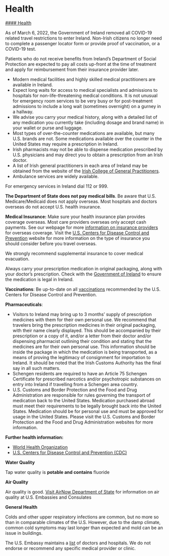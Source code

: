 # Health

[#### Health](javascript:void(0); "Health")

As of March 6, 2022, the Government of Ireland removed all COVID-19 related travel restrictions to enter Ireland. Non-Irish citizens no longer need to complete a passenger locator form or provide proof of vaccination, or a COVID-19 test.

Patients who do not receive benefits from Ireland’s Department of Social Protection are expected to pay all costs up-front at the time of treatment and apply for reimbursement from their insurance provider later.

* Modern medical facilities and highly skilled medical practitioners are available in Ireland.
* Expect long waits for access to medical specialists and admissions to hospitals for non-life-threatening medical conditions. It is not unusual for emergency room services to be very busy or for post-treatment admissions to include a long wait (sometimes overnight) on a gurney in a hallway.
* We advise you carry your medical history, along with a detailed list of any medication you currently take (including dosage and brand name) in your wallet or purse and luggage.
* Most types of over-the-counter medications are available, but many U.S. brands are not. Some medications available over the counter in the United States may require a prescription in Ireland.
* Irish pharmacists may not be able to dispense medication prescribed by U.S. physicians and may direct you to obtain a prescription from an Irish doctor.
* A list of Irish general practitioners in each area of Ireland may be obtained from the website of the [Irish College of General Practitioners](https://www.icgp.ie/go/find_a_gp).
* Ambulance services are widely available.

For emergency services in Ireland dial 112 or 999.

**The Department of State does not pay medical bills**. Be aware that U.S. Medicare/Medicaid does not apply overseas. Most hospitals and doctors overseas do not accept U.S. health insurance.

**Medical Insurance:** Make sure your health insurance plan provides coverage overseas. Most care providers overseas only accept cash payments. See our webpage for more [information on insurance providers](https://travel.state.gov/content/travel/en/international-travel/before-you-go/your-health-abroad/insurance-providers-overseas.html) for overseas coverage. Visit the [U.S. Centers for Disease Control and Prevention](https://wwwnc.cdc.gov/travel/page/insurance) website for more information on the type of insurance you should consider before you travel overseas.

We strongly recommend supplemental insurance to cover medical evacuation.

Always carry your prescription medication in original packaging, along with your doctor’s prescription. Check with the [Government of Ireland](https://www.dfa.ie/) to ensure the medication is legal in Ireland.

**Vaccinations**: Be up-to-date on all [vaccinations](https://wwwnc.cdc.gov/travel/destinations/list) recommended by the U.S. Centers for Disease Control and Prevention.

**Pharmaceuticals**:

* Visitors to Ireland may bring up to 3 months’ supply of prescription medicines with them for their own personal use. We recommend that travelers bring the prescription medicines in their original packaging, with their name clearly displayed. This should be accompanied by their prescription or a copy of it, and/or a letter from their doctor and/or dispensing pharmacist outlining their condition and stating that the medicines are for their own personal use. This information should be inside the package in which the medication is being transported, as a means of proving the legitimacy of consignment for importation to Ireland. It should be noted that the Irish Customs Authority has the final say in all such matters.
* Schengen residents are required to have an Article 75 Schengen Certificate for prescribed narcotics and/or psychotropic substances on entry into Ireland if travelling from a Schengen area country.
* U.S. Customs and Border Protection and the Food and Drug Administration are responsible for rules governing the transport of medication back to the United States. Medication purchased abroad must meet their requirements to be legally brought back into the United States. Medication should be for personal use and must be approved for usage in the United States. Please visit the U.S. Customs and Border Protection and the Food and Drug Administration websites for more information.

**Further health information:**

* [World Health Organization](https://www.who.int/)
* [U.S. Centers for Disease Control and Prevention (CDC)](https://wwwnc.cdc.gov/travel/destinations/list)

**Water Quality**

Tap water quality is **potable and contains** fluoride

**Air Quality**

Air quality is good. [Visit AirNow Department of State](https://www.airnow.gov/international/us-embassies-and-consulates/) for information on air quality at U.S. Embassies and Consulates

**General Health**

Colds and other upper respiratory infections are common, but no more so than in comparable climates of the U.S. However, due to the damp climate, common cold symptoms may last longer than expected and mold can be an issue in buildings.

The U.S. Embassy maintains a [list](https://ie.usembassy.gov/medical-assistance/?_ga=2.260353997.1342225283.1700228651-990785030.1700228651) of doctors and hospitals. We do not endorse or recommend any specific medical provider or clinic.